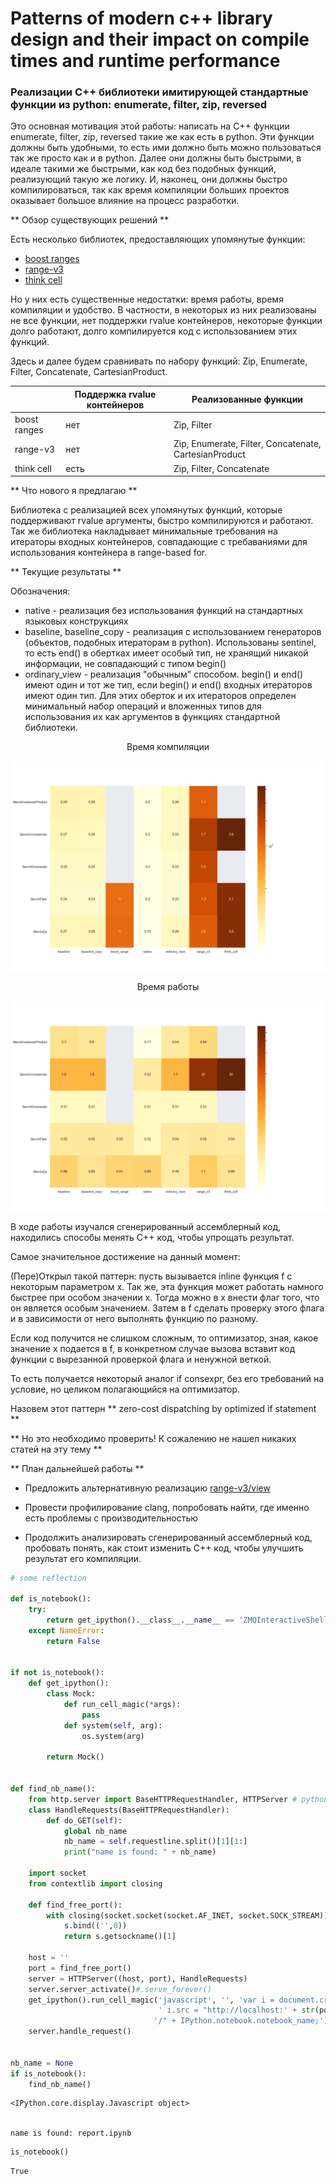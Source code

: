 
# Patterns of modern c++ library design and their impact on compile times and runtime performance



### Реализации C++ библиотеки имитирующей стандартные функции из python: enumerate, filter, zip, reversed


Это основная мотивация этой работы: написать на C++ функции enumerate, filter, zip, reversed такие же как есть в python. Эти функции должны быть удобными, то есть ими должно быть можно пользоваться так же просто как и в python. Далее они должны быть быстрыми, в идеале такими же быстрыми, как код без подобных функций, реализующий такую же логику. И, наконец, они должны быстро компилироваться, так как время компиляции больших проектов оказывает большое влияние на процесс разработки.

** Обзор существующих решений **

Есть несколько библиотек, предоставляющих упомянутые функции:

 * [boost ranges](https://github.com/boostorg/range)
 * [range-v3](https://github.com/ericniebler/range-v3)
 * [think cell](https://github.com/think-cell/range)
 
Но у них есть существенные недостатки: время работы, время компиляции и удобство. В частности, в некоторых из них реализованы не все функции, нет поддержки rvalue контейнеров, некоторые функции долго работают, долго компилируется код с использованием этих функций.

Здесь и далее будем сравнивать по набору функций: Zip, Enumerate, Filter, Concatenate, CartesianProduct.

|   | Поддержка rvalue контейнеров | Реализованные функции | 
|---|---|---|
| boost ranges | нет | Zip, Filter |
| range-v3 | нет | Zip, Enumerate, Filter, Concatenate, CartesianProduct |
| think cell | есть | Zip, Filter, Concatenate | 

** Что нового я предлагаю **

Библиотека с реализацией всех упомянутых функций, которые поддерживают rvalue аргументы, быстро компилируются и работают. Так же библиотека накладывает минимальные требования на итераторы входных контейнеров, совпадающие с требаваниями для использования контейнера в range-based for. 

** Текущие результаты **

Обозначения:
 * native - реализация без использования функций на стандартных языковых конструкциях
 * baseline, baseline_copy - реализация с использованием генераторов (объектов, подобных итераторам в python). Использованы sentinel, то есть end() в обертках имеет особый тип, не хранящий никакой информации, не совпадающий с типом begin()
 * ordinary_view - реализация "обычным" способом. begin() и end() имеют один и тот же тип, если begin() и end() входных итераторов имеют один тип. Для этих оберток и их итераторов определен минимальный набор операций и вложенных типов для использования их как аргументов в функциях стандартной библиотеки.

<center> Время компиляции </center>

![Время компиляции](./pic/compile_report_o2_o3_clang++.png)

<center> Время работы </center>

![Время работы](./pic/report_o2_o3_clang++.png)


В ходе работы изучался сгенерированный ассемблерный код, находились способы менять С++ код, чтобы упрощать результат.

Самое значительное достижение на данный момент:

(Пере)Открыл такой паттерн: пусть вызывается inline функция f с некоторым параметром x. Так же, эта функция может работать намного быстрее при особом значении x. Тогда можно в x внести флаг того, что он является особым значением. Затем в f сделать проверку этого флага и в зависимости от него выполнять функцию по разному.

Если код получится не слишком сложным, то оптимизатор, зная, какое значение x подается в f, в конкретном случае вызова вставит код функции с вырезанной проверкой флага и ненужной веткой.

То есть получается некоторый аналог if consexpr, без его требований на условие, но целиком полагающийся на оптимизатор.

Назовем этот паттерн ** zero-cost dispatching by optimized if statement **

** Но это необходимо проверить! К сожалению не нашел никаких статей на эту тему **

** План дальнейшей работы **

* Предложить альтернативную реализацию [range-v3/view](https://github.com/ericniebler/range-v3/tree/master/include/range/v3/view)

* Провести профилирование clang, попробовать найти, где именно есть проблемы с производительностью

* Продолжить анализировать сгенерированный ассемблерный код, пробовать понять, как стоит изменить C++ код, чтобы улучшить результат его компиляции.



```python
# some reflection

def is_notebook():
    try:
        return get_ipython().__class__.__name__ == 'ZMQInteractiveShell'
    except NameError:
        return False      
    
    
if not is_notebook():
    def get_ipython():
        class Mock:
            def run_cell_magic(*args):
                pass
            def system(self, arg):
                os.system(arg)
                
        return Mock()
    
    
def find_nb_name():
    from http.server import BaseHTTPRequestHandler, HTTPServer # python3
    class HandleRequests(BaseHTTPRequestHandler):
        def do_GET(self):
            global nb_name
            nb_name = self.requestline.split()[1][1:]
            print("name is found: " + nb_name)

    import socket
    from contextlib import closing

    def find_free_port():
        with closing(socket.socket(socket.AF_INET, socket.SOCK_STREAM)) as s:
            s.bind(('',0))
            return s.getsockname()[1]

    host = ''
    port = find_free_port()
    server = HTTPServer((host, port), HandleRequests)
    server.server_activate()#.serve_forever()
    get_ipython().run_cell_magic('javascript', '', 'var i = document.createElement("img");' + 
                                 ' i.src = "http://localhost:' + str(port) + 
                                '/" + IPython.notebook.notebook_name;')
    server.handle_request()
    
    
nb_name = None
if is_notebook():
    find_nb_name()
```


    <IPython.core.display.Javascript object>


    name is found: report.ipynb



```python
is_notebook()
```




    True


